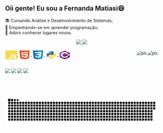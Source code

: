## Oii gente! Eu sou a Fernanda Matiasi😄

📚 Cursando Análise e Desenvolvimento de Sistemas;<br>
🧐 Empenhando-se em aprender programação;<br>
🥰 Adoro conhecer lugares novos.<br>

<div align="center">
  <a href="https://github.com/Fernanda-Matiasi">
  <img height="180em" src="https://github-readme-stats.vercel.app/api?username=Fernanda-matiasi&show_icons=true&theme=dracula&include_all_commits=true&count_private=true"/>
  <img height="180em" src="https://github-readme-stats.vercel.app/api/top-langs/?username=Fernanda-matiasi&layout=compact&langs_count=7&theme=dark"/>
</div>

<div style="display: inline_block"><br>
  <img align="center" alt="Js" height="30" width="40" src="https://raw.githubusercontent.com/devicons/devicon/master/icons/javascript/javascript-plain.svg">
  <img align="center" alt="HTML" height="30" width="40" src="https://raw.githubusercontent.com/devicons/devicon/master/icons/html5/html5-original.svg">
  <img align="center" alt="CSS" height="30" width="40" src="https://raw.githubusercontent.com/devicons/devicon/master/icons/css3/css3-original.svg">
  <img align="center" alt="Python" height="30" width="40" src="https://raw.githubusercontent.com/devicons/devicon/master/icons/python/python-original.svg">
  <img align="center" alt="Csharp" height="30" width="40" src="https://raw.githubusercontent.com/devicons/devicon/master/icons/csharp/csharp-original.svg">
  <img align="right" alt="pic" height="150" style="border-radius:50px;" src="https://user-images.githubusercontent.com/87779901/136484651-8c06dcbb-9600-4daa-b4d5-07aaf0acb8a3.png">
  <img align="right" alt="pic" height="150" style="border-radius:50px;" src="https://www.canva.com/design/DAEsNJ87V-A/Bz13p-oUOKEyRzobwbwatg/view?utm_content=DAEsNJ87V-A&utm_campaign=designshare&utm_medium=link&utm_source=publishsharelink">
</div>

  ##
 
<div> 
  <a href="https://instagram.com/fe_matiasi" target="_blank"><img src="https://img.shields.io/badge/-Instagram-%23E4405F?style=for-the-badge&logo=instagram&logoColor=white" target="_blank"></a>
 	<a href="https://www.twitch.tv/fernandamatiasi" target="_blank"><img src="https://img.shields.io/badge/Twitch-9146FF?style=for-the-badge&logo=twitch&logoColor=white" target="_blank"></a>
  <a href = "mailto:fernandasmatiasi@gmail.com"><img src="https://img.shields.io/badge/-Gmail-%23333?style=for-the-badge&logo=gmail&logoColor=white" target="_blank"></a>
  <a href="https://www.linkedin.com/in/fernanda-matiasi-0972781b8" target="_blank"><img src="https://img.shields.io/badge/-LinkedIn-%230077B5?style=for-the-badge&logo=linkedin&logoColor=white" target="_blank"></a> 
  
  ![Snake animation](https://github.com/Fernanda-Matiasi/Fernanda-Matiasi/blob/output/github-contribution-grid-snake.svg)
 </div>

<!---
Fernanda-Matiasi/Fernanda-Matiasi is a ✨ special ✨ repository because its `README.md` (this file) appears on your GitHub profile.
You can click the Preview link to take a look at your changes.
--->
